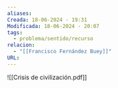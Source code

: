 ```yaml
---
aliases: 
Creada: 18-06-2024 - 19:31
Modificada: 18-06-2024 - 20:07
tags:
  - problema/sentido/recurso
relacion:
  - "[[Francisco Fernández Buey]]"
URL:
---
```



![[Crisis de civilización.pdf]]